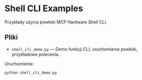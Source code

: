 # Shell CLI Examples

Przykłady użycia powłoki MCP Hardware Shell CLI.

## Pliki
- `shell_cli_demo.py` — Demo funkcji CLI, uruchomienie powłoki, przykładowe polecenia.

Uruchomienie:
```bash
python shell_cli_demo.py
```
